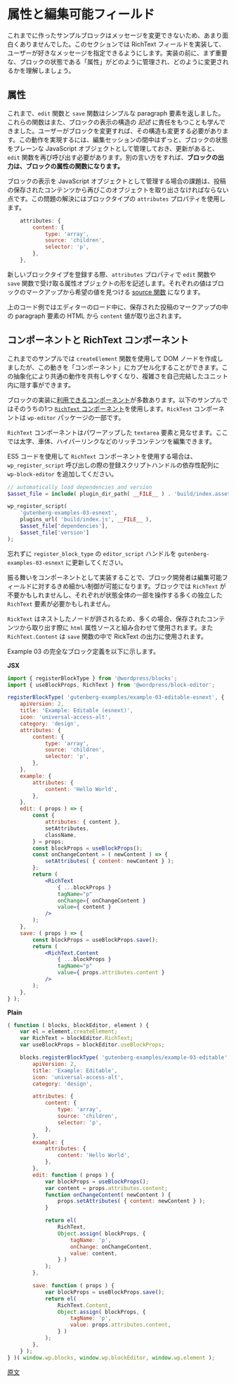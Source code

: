 <!--
# Introducing Attributes and Editable Fields

The example blocks so far are still not very interesting because they lack options to customize the appearance of the message. In this section, we will implement a RichText field allowing the user to specify their own message. Before doing so, it's important to understand how the state of a block (its "attributes") is maintained and changed over time.
 -->
# 属性と編集可能フィールド

これまでに作ったサンプルブロックはメッセージを変更できないため、あまり面白くありませんでした。このセクションでは RichText フィールドを実装して、ユーザーが好きなメッセージを指定できるようにします。実装の前に、まず重要な、ブロックの状態である「属性」がどのように管理され、どのように変更されるかを理解しましょう。

<!--
## Attributes

Until now, the `edit` and `save` functions have returned a simple representation of a paragraph element. We also learned how these functions are responsible for _describing_ the structure of the block's appearance. If the user changes a block, this structure may need to change. To achieve this, the state of a block is maintained throughout the editing session as a plain JavaScript object, and when an update occurs, the `edit` function is invoked again. Put another way: **the output of a block is a function of its attributes**.

One challenge of maintaining the representation of a block as a JavaScript object is that we must be able to extract this object again from the saved content of a post. This is achieved with the block type's `attributes` property:
 -->
## 属性

これまで、`edit` 関数と `save` 関数はシンプルな paragraph 要素を返しました。これらの関数はまた、ブロックの表示の構造の _記述_ に責任をもつことも学んできました。ユーザーがブロックを変更すれば、その構造も変更する必要があります。この動作を実現するには、編集セッションの間中はずっと、ブロックの状態をプレーンな JavaScript オブジェクトとして管理しておき、更新があると、`edit` 関数を再び呼び出す必要があります。別の言い方をすれば、__ブロックの出力は、ブロックの属性の関数になります。__

ブロックの表示を JavaScript オブジェクトとして管理する場合の課題は、投稿の保存されたコンテンツから再びこのオブジェクトを取り出さなければならない点です。この問題の解決にはブロックタイプの `attributes` プロパティを使用します。

```js
	attributes: {
		content: {
			type: 'array',
			source: 'children',
			selector: 'p',
		},
	},
```
<!--
When registering a new block type, the `attributes` property describes the shape of the attributes object you'd like to receive in the `edit` and `save` functions. Each value is a [source function](/docs/reference-guides/block-api/block-attributes.md) to find the desired value from the markup of the block.

In the code snippet above, when loading the editor, the `content` value will be extracted from the HTML of the paragraph element in the saved post's markup.
 -->
新しいブロックタイプを登録する際、`attributes` プロパティで `edit` 関数や `save` 関数で受け取る属性オブジェクトの形を記述します。それぞれの値はブロックのマークアップから希望の値を見つける [source 関数](https://ja.wordpress.org/team/handbook/block-editor/reference-guides/block-api/block-attributes/) になります。

上のコード例ではエディターのロード中に、保存された投稿のマークアップの中の paragraph 要素の HTML から `content` 値が取り出されます。

<!--
## Components and the `RichText` Component

Earlier examples used the `createElement` function to create DOM nodes, but it's also possible to encapsulate this behavior into "components". This abstraction helps you share common behaviors and hide complexity in self-contained units.

There are a number of [components available](/docs/reference-guides/packages/packages-editor.md#components) to use in implementing your blocks. You can see one such component in the code below: the [`RichText` component](/docs/reference-guides/packages/packages-editor.md#richtext) is part of the `wp-editor` package.

The `RichText` component can be considered as a super-powered `textarea` element, enabling rich content editing including bold, italics, hyperlinks, etc.

To use the `RichText` component, and using ES5 code, remember to add `wp-block-editor` to the dependency array of registered script handles when calling `wp_register_script`.
 -->
## コンポーネントと RichText コンポーネント

これまでのサンプルでは `createElement` 関数を使用して DOM ノードを作成しましたが、この動きを「コンポーネント」にカプセル化することができます。この抽象化により共通の動作を共有しやすくなり、複雑さを自己完結したユニット内に隠す事ができます。

ブロックの実装に[利用できるコンポーネント](https://developer.wordpress.org/block-editor/packages/packages-editor/#components)が多数あります。以下のサンプルではそのうちの1つ [`RichText` コンポーネント](https://developer.wordpress.org/block-editor/packages/packages-editor/#richtext)を使用します。`RickTest` コンポーネントは `wp-editor` パッケージの一部です。

`RichText` コンポーネントはパワーアップした `textarea` 要素と見なせます。ここでは太字、車体、ハイパーリンクなどのリッチコンテンツを編集できます。

ES5 コードを使用して `RichText` コンポーネントを使用する場合は、`wp_register_script` 呼び出しの際の登録スクリプトハンドルの依存性配列に `wp-block-editor` を追加してください。

```php
// automatically load dependencies and version
$asset_file = include( plugin_dir_path( __FILE__ ) . 'build/index.asset.php');

wp_register_script(
	'gutenberg-examples-03-esnext',
	plugins_url( 'build/index.js', __FILE__ ),
	$asset_file['dependencies'],
	$asset_file['version']
);
```
<!--
Do not forget to also update the `editor_script` handle in `register_block_type` to `gutenberg-examples-03-esnext`.

Implementing this behavior as a component enables you as the block implementer to be much more granular about editable fields. Your block may not need `RichText` at all, or it may need many independent `RichText` elements, each operating on a subset of the overall block state.

Because `RichText` allows for nested nodes, you'll most often use it in conjunction with the `html` attribute source when extracting the value from saved content. You'll also use `RichText.Content` in the `save` function to output RichText values.

Here is the complete block definition for Example 03.
 -->
忘れずに `register_block_type` の `editor_script` ハンドルを `gutenberg-examples-03-esnext` に更新してください。

振る舞いをコンポーネントとして実装することで、ブロック開発者は編集可能フィールドに対するきめ細かい制御が可能になります。ブロックでは `RichText` が不要かもしれませんし、それぞれが状態全体の一部を操作する多くの独立した `RichText` 要素が必要かもしれません。

`RickText` はネストしたノードが許されるため、多くの場合、保存されたコンテンツから取り出す際に `html` 属性ソースと組み合わせて使用されます。また `RichText.Content` は `save` 関数の中で RickText の出力に使用されます。

Example 03 の完全なブロック定義を以下に示します。

**JSX**
<!-- 
{% codetabs %}
{% JSX %}
 -->
```jsx
import { registerBlockType } from '@wordpress/blocks';
import { useBlockProps, RichText } from '@wordpress/block-editor';

registerBlockType( 'gutenberg-examples/example-03-editable-esnext', {
	apiVersion: 2,
	title: 'Example: Editable (esnext)',
	icon: 'universal-access-alt',
	category: 'design',
	attributes: {
		content: {
			type: 'array',
			source: 'children',
			selector: 'p',
		},
	},
	example: {
		attributes: {
			content: 'Hello World',
		},
	},
	edit: ( props ) => {
		const {
			attributes: { content },
			setAttributes,
			className,
		} = props;
		const blockProps = useBlockProps();
		const onChangeContent = ( newContent ) => {
			setAttributes( { content: newContent } );
		};
		return (
			<RichText
				{ ...blockProps }
				tagName="p"
				onChange={ onChangeContent }
				value={ content }
			/>
		);
	},
	save: ( props ) => {
		const blockProps = useBlockProps.save();
		return (
			<RichText.Content
				{ ...blockProps }
				tagName="p"
				value={ props.attributes.content }
			/>
		);
	},
} );
```
**Plain**
<!-- 
{% Plain %}
 -->
```js
( function ( blocks, blockEditor, element ) {
	var el = element.createElement;
	var RichText = blockEditor.RichText;
	var useBlockProps = blockEditor.useBlockProps;

	blocks.registerBlockType( 'gutenberg-examples/example-03-editable', {
		apiVersion: 2,
		title: 'Example: Editable',
		icon: 'universal-access-alt',
		category: 'design',

		attributes: {
			content: {
				type: 'array',
				source: 'children',
				selector: 'p',
			},
		},
		example: {
			attributes: {
				content: 'Hello World',
			},
		},
		edit: function ( props ) {
			var blockProps = useBlockProps();
			var content = props.attributes.content;
			function onChangeContent( newContent ) {
				props.setAttributes( { content: newContent } );
			}

			return el(
				RichText,
				Object.assign( blockProps, {
					tagName: 'p',
					onChange: onChangeContent,
					value: content,
				} )
			);
		},

		save: function ( props ) {
			var blockProps = useBlockProps.save();
			return el(
				RichText.Content,
				Object.assign( blockProps, {
					tagName: 'p',
					value: props.attributes.content,
				} )
			);
		},
	} );
} )( window.wp.blocks, window.wp.blockEditor, window.wp.element );
```
<!-- 
{% end %}
 -->
[原文](https://github.com/WordPress/gutenberg/blob/trunk/docs/how-to-guides/block-tutorial/introducing-attributes-and-editable-fields.md)
